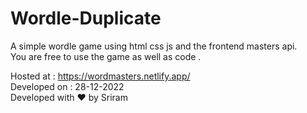 # Wordle-Duplicate
A simple wordle game using html css js and the frontend masters api.
<br>
You are free to use the game as well as code .

Hosted at : https://wordmasters.netlify.app/
<br>
Developed on : 28-12-2022 <br>
Developed with ❤ by Sriram<br>
